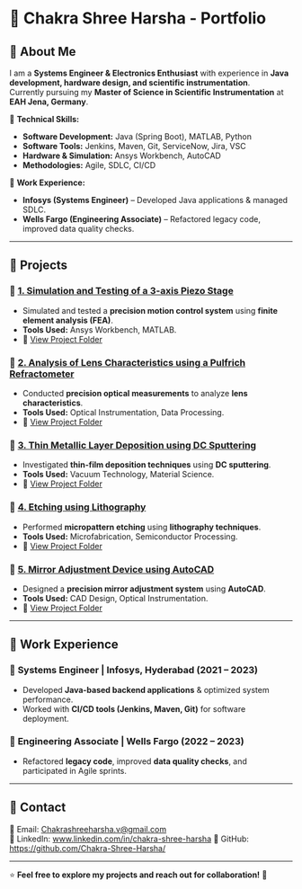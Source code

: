 # 🌟 Chakra Shree Harsha - Portfolio  

## 🔹 About Me  
I am a **Systems Engineer & Electronics Enthusiast** with experience in **Java development, hardware design, and scientific instrumentation**.  
Currently pursuing my **Master of Science in Scientific Instrumentation** at **EAH Jena, Germany**.  

🚀 **Technical Skills:**  
- **Software Development:** Java (Spring Boot), MATLAB, Python  
- **Software Tools:** Jenkins, Maven, Git, ServiceNow, Jira, VSC  
- **Hardware & Simulation:** Ansys Workbench, AutoCAD  
- **Methodologies:** Agile, SDLC, CI/CD  

💼 **Work Experience:**  
- **Infosys (Systems Engineer)** – Developed Java applications & managed SDLC.  
- **Wells Fargo (Engineering Associate)** – Refactored legacy code, improved data quality checks.  

---

## 📂 Projects  

### 🔹 [1. Simulation and Testing of a 3-axis Piezo Stage](3-axis-piezo-stage/README.md)  
- Simulated and tested a **precision motion control system** using **finite element analysis (FEA)**.  
- **Tools Used:** Ansys Workbench, MATLAB.  
- 📂 [View Project Folder](3-axis-piezo-stage/)  

### 🔹 [2. Analysis of Lens Characteristics using a Pulfrich Refractometer](lens-analysis/README.md)  
- Conducted **precision optical measurements** to analyze **lens characteristics**.  
- **Tools Used:** Optical Instrumentation, Data Processing.  
- 📂 [View Project Folder](lens-analysis/)  

### 🔹 [3. Thin Metallic Layer Deposition using DC Sputtering](dc-sputtering/README.md)  
- Investigated **thin-film deposition techniques** using **DC sputtering**.  
- **Tools Used:** Vacuum Technology, Material Science.  
- 📂 [View Project Folder](dc-sputtering/)  

### 🔹 [4. Etching using Lithography](etching-lithography/README.md)  
- Performed **micropattern etching** using **lithography techniques**.  
- **Tools Used:** Microfabrication, Semiconductor Processing.  
- 📂 [View Project Folder](etching-lithography/)  

### 🔹 [5. Mirror Adjustment Device using AutoCAD](mirror-adjustment/README.md)  
- Designed a **precision mirror adjustment system** using **AutoCAD**.  
- **Tools Used:** CAD Design, Optical Instrumentation.  
- 📂 [View Project Folder](mirror-adjustment/)  

---

## 🚀 Work Experience  

### 🔹 **Systems Engineer** | Infosys, Hyderabad (2021 – 2023)  
- Developed **Java-based backend applications** & optimized system performance.  
- Worked with **CI/CD tools (Jenkins, Maven, Git)** for software deployment.  

### 🔹 **Engineering Associate** | Wells Fargo (2022 – 2023)  
- Refactored **legacy code**, improved **data quality checks**, and participated in Agile sprints.  

---

## 🔗 Contact  
📧 Email: Chakrashreeharsha.v@gmail.com  
🔗 LinkedIn: www.linkedin.com/in/chakra-shree-harsha 
🔗 GitHub: https://github.com/Chakra-Shree-Harsha/

---

⭐ **Feel free to explore my projects and reach out for collaboration!** 🚀
